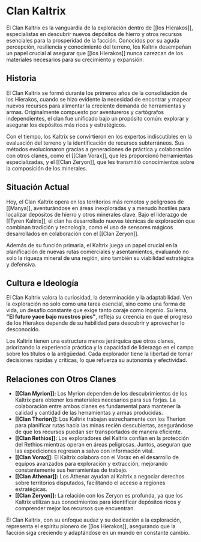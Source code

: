 # Clan Kaltrix

El Clan Kaltrix es la vanguardia de la exploración dentro de [[los Hierakos]], especialistas en descubrir nuevos depósitos de hierro y otros recursos esenciales para la prosperidad de la facción. Conocidos por su aguda percepción, resiliencia y conocimiento del terreno, los Kaltrix desempeñan un papel crucial al asegurar que [[los Hierakos]] nunca carezcan de los materiales necesarios para su crecimiento y expansión.

## Historia

El Clan Kaltrix se formó durante los primeros años de la consolidación de los Hierakos, cuando se hizo evidente la necesidad de encontrar y mapear nuevos recursos para alimentar la creciente demanda de herramientas y armas. Originalmente compuesto por aventureros y cartógrafos independientes, el clan fue unificado bajo un propósito común: explorar y asegurar los depósitos más ricos y estratégicos.

Con el tiempo, los Kaltrix se convirtieron en los expertos indiscutibles en la evaluación del terreno y la identificación de recursos subterráneos. Sus métodos evolucionaron gracias a generaciones de práctica y colaboración con otros clanes, como el [[Clan Vorax]], que les proporcionó herramientas especializadas, y el [[Clan Zeryon]], que les transmitió conocimientos sobre la composición de los minerales.

## Situación Actual

Hoy, el Clan Kaltrix opera en los territorios más remotos y peligrosos de [[Manya]], aventurándose en áreas inexploradas y a menudo hostiles para localizar depósitos de hierro y otros minerales clave. Bajo el liderazgo de [[Tyren Kaltrix]], el clan ha desarrollado nuevas técnicas de exploración que combinan tradición y tecnología, como el uso de sensores mágicos desarrollados en colaboración con el [[Clan Zeryon]].

Además de su función primaria, el Kaltrix juega un papel crucial en la planificación de nuevas rutas comerciales y asentamientos, evaluando no solo la riqueza mineral de una región, sino también su viabilidad estratégica y defensiva.

## Cultura e Ideología

El Clan Kaltrix valora la curiosidad, la determinación y la adaptabilidad. Ven la exploración no solo como una tarea esencial, sino como una forma de vida, un desafío constante que exige tanto coraje como ingenio. Su lema, **"El futuro yace bajo nuestros pies"**, refleja su creencia en que el progreso de los Hierakos depende de su habilidad para descubrir y aprovechar lo desconocido.

Los Kaltrix tienen una estructura menos jerárquica que otros clanes, priorizando la experiencia práctica y la capacidad de liderazgo en el campo sobre los títulos o la antigüedad. Cada explorador tiene la libertad de tomar decisiones rápidas y críticas, lo que refuerza su autonomía y efectividad.

## Relaciones con Otros Clanes

- **[[Clan Myrion]]:** Los Myrion dependen de los descubrimientos de los Kaltrix para obtener los materiales necesarios para sus forjas. La colaboración entre ambos clanes es fundamental para mantener la calidad y cantidad de las herramientas y armas producidas.
- **[[Clan Therion]]:** Los Kaltrix trabajan estrechamente con los Therion para planificar rutas hacia las minas recién descubiertas, asegurándose de que los recursos puedan ser transportados de manera eficiente.
- **[[Clan Rethios]]:** Los exploradores del Kaltrix confían en la protección del Rethios mientras operan en áreas peligrosas. Juntos, aseguran que las expediciones regresen a salvo con información vital.
- **[[Clan Vorax]]:** El Kaltrix colabora con el Vorax en el desarrollo de equipos avanzados para exploración y extracción, mejorando constantemente sus herramientas de trabajo.
- **[[Clan Athenar]]:** Los Athenar ayudan al Kaltrix a negociar derechos sobre territorios disputados, facilitando el acceso a regiones estratégicas.
- **[[Clan Zeryon]]:** La relación con los Zeryon es profunda, ya que los Kaltrix utilizan sus conocimientos para identificar depósitos ricos y comprender mejor los recursos que encuentran.

El Clan Kaltrix, con su enfoque audaz y su dedicación a la exploración, representa el espíritu pionero de [[los Hierakos]], asegurando que la facción siga creciendo y adaptándose en un mundo en constante cambio.